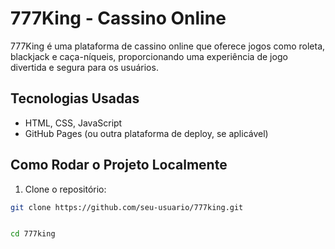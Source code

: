 # 777King - Cassino Online

777King é uma plataforma de cassino online que oferece jogos como roleta, blackjack e caça-níqueis, proporcionando uma experiência de jogo divertida e segura para os usuários.

## Tecnologias Usadas
- HTML, CSS, JavaScript
- GitHub Pages (ou outra plataforma de deploy, se aplicável)

## Como Rodar o Projeto Localmente
1. Clone o repositório:
```bash
git clone https://github.com/seu-usuario/777king.git


cd 777king

